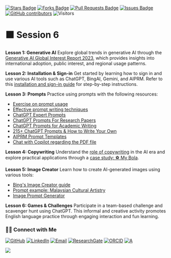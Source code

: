 <a href="https://github.com/drshahizan/short-course/stargazers"><img src="https://img.shields.io/github/stars/drshahizan/short-course" alt="Stars Badge"/></a>
<a href="https://github.com/drshahizan/short-course/network/members"><img src="https://img.shields.io/github/forks/drshahizan/short-course" alt="Forks Badge"/></a>
<a href="https://github.com/drshahizan/short-course/pulls"><img src="https://img.shields.io/github/issues-pr/drshahizan/short-course" alt="Pull Requests Badge"/></a>
<a href="https://github.com/drshahizan/short-course"><img src="https://img.shields.io/github/issues/drshahizan/short-course" alt="Issues Badge"/></a>
<a href="https://github.com/drshahizan/short-course/graphs/contributors"><img alt="GitHub contributors" src="https://img.shields.io/github/contributors/drshahizan/short-course?color=2b9348"></a>
![Visitors](https://api.visitorbadge.io/api/visitors?path=https%3A%2F%2Fgithub.com%2Fdrshahizan%2Fshort-course&labelColor=%23d9e3f0&countColor=%23697689&style=flat)

# 🟧 Session 6

**Lesson 1: Generative AI**
Explore global trends in generative AI through the [Generative AI Global Interest Report 2023](https://www.electronicshub.org/generative-ai-global-interest-report-2023), which provides insights into international adoption, public interest, and regional usage patterns.

**Lesson 2: Installation & Sign-in**
Get started by learning how to sign in and use various AI tools such as ChatGPT, BingAI, Gemini, and AIPRM. Refer to this [installation and sign-in guide](https://github.com/drshahizan/Generative-AI-Playground/blob/main/materials/signin.md) for step-by-step instructions.

**Lesson 3: Prompts**
Practice using prompts with the following resources:

* [Exercise on prompt usage](https://github.com/drshahizan/ai-tools/blob/main/materials/d1-genai.md)
* [Effective prompt writing techniques](https://drshahizan.gitbook.io/copywriting-chatgpt/prompts/effective-prompts)
* [ChatGPT Expert Prompts](https://github.com/drshahizan/Generative-AI-Playground/blob/main/materials/prompt.md)
* [ChatGPT Prompts For Research Papers](https://github.com/drshahizan/Generative-AI-Playground/blob/main/materials/prompt_research.md)
* [ChatGPT Prompts for Academic Writing](https://github.com/drshahizan/Generative-AI-Playground/blob/main/materials/prompt_academic.md)
* [215+ ChatGPT Prompts & How to Write Your Own](https://writesonic.com/blog/chatgpt-prompts)
* [AIPRM Prompt Templates](https://drshahizan.gitbook.io/copywriting-chatgpt/prompts/aiprm-prompt-templates)
* [Chat with Copilot regarding the PDF file](https://github.com/drshahizan/Generative-AI-Playground/blob/main/materials/copilot.md)

**Lesson 4: Copywriting**
Understand the [role of copywriting](https://drshahizan.gitbook.io/copywriting-chatgpt/introduction-copywriting/role) in the AI era and explore practical applications through a [case study: ⚽ My Bola](https://drshahizan.gitbook.io/copywriting-chatgpt/introduction-copywriting/case-study/copywriting).

**Lesson 5: Image Creator**
Learn how to create AI-generated images using various tools:

* [Bing's Image Creator guide](https://github.com/drshahizan/Generative-AI-Playground/blob/main/materials/bing_image.md)
* [Prompt example: Malaysian Cultural Artistry](https://github.com/drshahizan/Generative-AI-Playground/blob/main/materials/drawing.md)
* [Image Prompt Generator](https://aivyx.com/bing-create-prompt-generator/)

**Lesson 6: Games & Challenges**
Participate in a team-based challenge and scavenger hunt using ChatGPT. This informal and creative activity promotes English language practice through engaging interaction and fun learning.



### 🙌🏻 Connect with Me
<p align="left">
    <a href="https://github.com/drshahizan" target="_blank"><img alt="GitHub" src="https://img.shields.io/badge/-@drshahizan-181717?style=flat-square&logo=GitHub&logoColor=white"></a>
    <a href="https://www.linkedin.com/in/drshahizan" target="_blank"><img alt="LinkedIn" src="https://img.shields.io/badge/-drshahizan-blue?style=flat-square&logo=Linkedin&logoColor=white&link=https://www.linkedin.com/in/drshahizan/"></a>
    <a href="mailto:shahizan@utm.my" target="_blank"><img alt="Email" src="https://img.shields.io/badge/-shahizan@utm.my-c14438?style=flat-square&logo=Gmail&logoColor=white&link=mailto:shahizan@utm.my.com"></a>
    <a href="https://www.researchgate.net/profile/Mohd-Othman-28" target="_blank"><img alt="ResearchGate" src="https://img.shields.io/badge/-ResearchGate-00CCBB?style=flat-square&logo=ResearchGate&logoColor=white"></a>
    <a href="https://orcid.org/0000-0003-4261-1873" target="_blank"><img alt="ORCID" src="https://img.shields.io/badge/-ORCID-A6CE39?style=flat-square&logo=ORCID&logoColor=white"></a> 
 <a href="https://visitorbadge.io/status?path=https%3A%2F%2Fgithub.com%2Fdrshahizan" target="_blank"><img alt="A" src="https://api.visitorbadge.io/api/visitors?path=https%3A%2F%2Fgithub.com%2Fdrshahizan&labelColor=%23697689&countColor=%23555555&style=plastic"></a>
 
![](https://hit.yhype.me/github/profile?user_id=81284918)
</p>


